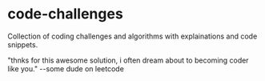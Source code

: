 # code-challenges
Collection of coding challenges and algorithms with explainations and code snippets.

"thnks for this awesome solution, i often dream about to becoming coder like you." 
--some dude on leetcode
